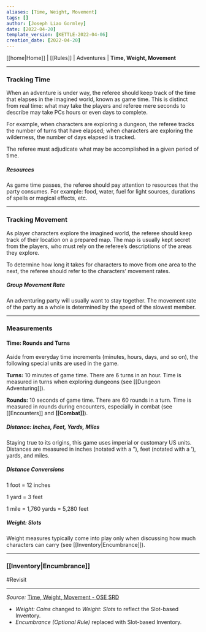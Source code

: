 ```yaml
---
aliases: [Time, Weight, Movement]
tags: []
author: [Joseph Liao Gormley]
date: [2022-04-20]
template_version: [KETTLE-2022-04-06]
creation_date: [2022-04-20]
---
```

[[home|Home]] | [[Rules]] | Adventures | **Time, Weight, Movement**
___
### Tracking Time
When an adventure is under way, the referee should keep track of the time that elapses in the imagined world, known as game time. This is distinct from real time: what may take the players and referee mere seconds to describe may take PCs hours or even days to complete.

For example, when characters are exploring a dungeon, the referee tracks the number of turns that have elapsed; when characters are exploring the wilderness, the number of days elapsed is tracked.

The referee must adjudicate what may be accomplished in a given period of time.

##### Resources
As game time passes, the referee should pay attention to resources that the party consumes. For example: food, water, fuel for light sources, durations of spells or magical effects, etc.

___
### Tracking Movement
As player characters explore the imagined world, the referee should keep track of their location on a prepared map. The map is usually kept secret from the players, who must rely on the referee’s descriptions of the areas they explore.

To determine how long it takes for characters to move from one area to the next, the referee should refer to the characters’ movement rates.

##### Group Movement Rate
An adventuring party will usually want to stay together. The movement rate of the party as a whole is determined by the speed of the slowest member.

___
### Measurements
#### Time: Rounds and Turns
Aside from everyday time increments (minutes, hours, days, and so on), the following special units are used in the game. 

**Turns:** 10 minutes of game time. There are 6 turns in an hour. Time is measured in turns when exploring dungeons (see [[Dungeon Adventuring]]). <!-- #Revisit -->

**Rounds:** 10 seconds of game time. There are 60 rounds in a turn. Time is measured in rounds during encounters, especially in combat (see [[Encounters]] and **[[Combat]]**). <!-- #Revisit -->

##### Distance: Inches, Feet, Yards, Miles
Staying true to its origins, this game uses imperial or customary US units. Distances are measured in inches (notated with a ”), feet (notated with a ’), yards, and miles.

##### Distance Conversions
1 foot = 12 inches

1 yard = 3 feet

1 mile = 1,760 yards = 5,280 feet

##### Weight: Slots
Weight measures typically come into play only when discussing how much characters can carry (see [[Inventory|Encumbrance]]).<!-- #Revisit 
As coins are the most common form of treasure found by adventurers, all weights are measured in coins. (Ten coins are equivalent to one pound.)-->

___
### [[Inventory|Encumbrance]]

#Revisit 


___
*Source:* [Time, Weight, Movement - OSE SRD](https://oldschoolessentials.necroticgnome.com/srd/index.php/Time,_Weight,_Movement)
- *Weight: Coins* changed to *Weight: Slots* to reflect the Slot-based Inventory.
- *Encumbrance (Optional Rule)* replaced with Slot-based Inventory.
<!--*See also:* 
*References:*
*Source:* -->
<!-- Sources, read more, links, etc. -->
<!-- *Source: Entry by [[Mike Maxin]].* -->
<!-- Leave an empty line at the end, otherwise Exporter complains. -->
